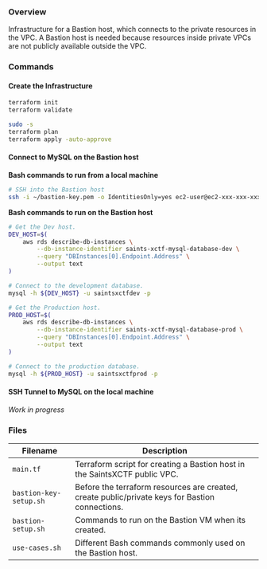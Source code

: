 ### Overview

Infrastructure for a Bastion host, which connects to the private resources in the VPC.  A Bastion host is needed because 
resources inside private VPCs are not publicly available outside the VPC.

### Commands

#### Create the Infrastructure

```bash
terraform init
terraform validate

sudo -s
terraform plan
terraform apply -auto-approve
```

#### Connect to MySQL on the Bastion host

**Bash commands to run from a local machine**

```bash
# SSH into the Bastion host
ssh -i ~/bastion-key.pem -o IdentitiesOnly=yes ec2-user@ec2-xxx-xxx-xxx-xxx.compute-1.amazonaws.com
```

**Bash commands to run on the Bastion host**

```bash
# Get the Dev host.
DEV_HOST=$(
    aws rds describe-db-instances \
        --db-instance-identifier saints-xctf-mysql-database-dev \
        --query "DBInstances[0].Endpoint.Address" \
        --output text
)

# Connect to the development database.
mysql -h ${DEV_HOST} -u saintsxctfdev -p

# Get the Production host.
PROD_HOST=$(
    aws rds describe-db-instances \
        --db-instance-identifier saints-xctf-mysql-database-prod \
        --query "DBInstances[0].Endpoint.Address" \
        --output text
)

# Connect to the production database.
mysql -h ${PROD_HOST} -u saintsxctfprod -p
```

#### SSH Tunnel to MySQL on the local machine

*Work in progress*

### Files

| Filename                | Description                                                                                      |
|-------------------------|--------------------------------------------------------------------------------------------------|
| `main.tf`               | Terraform script for creating a Bastion host in the SaintsXCTF public VPC.                       |
| `bastion-key-setup.sh`  | Before the terraform resources are created, create public/private keys for Bastion connections.  |
| `bastion-setup.sh`      | Commands to run on the Bastion VM when its created.                                              |
| `use-cases.sh`          | Different Bash commands commonly used on the Bastion host.                                       |